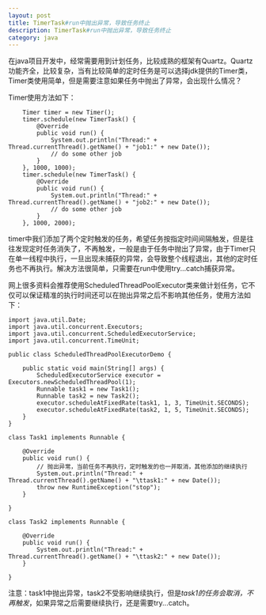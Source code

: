 ```yaml
---
layout: post
title: TimerTask#run中抛出异常，导致任务终止
description: TimerTask#run中抛出异常，导致任务终止
category: java
---
```



在java项目开发中，经常需要用到计划任务，比较成熟的框架有Quartz。Quartz功能齐全，比较复杂，当有比较简单的定时任务是可以选择jdk提供的Timer类，Timer类使用简单，但是需要注意如果任务中抛出了异常，会出现什么情况？

Timer使用方法如下：


		Timer timer = new Timer();
		timer.schedule(new TimerTask() {
			@Override
			public void run() {
				System.out.println("Thread:" + Thread.currentThread().getName() + "job1:" + new Date());
				// do some other job
			}
		}, 1000, 1000);
		timer.schedule(new TimerTask() {
			@Override
			public void run() {
				System.out.println("Thread:" + Thread.currentThread().getName() + "job2:" + new Date());
				// do some other job
			}
		}, 1000, 2000);


timer中我们添加了两个定时触发的任务，希望任务按指定时间间隔触发，但是往往发现定时任务消失了，不再触发，一般是由于任务中抛出了异常，由于Timer只在单一线程中执行，一旦出现未捕获的异常，会导致整个线程退出，其他的定时任务也不再执行。解决方法很简单，只需要在run中使用try...catch捕获异常。

网上很多资料会推荐使用ScheduledThreadPoolExecutor类来做计划任务，它不仅可以保证精准的执行时间还可以在抛出异常之后不影响其他任务，使用方法如下：
	
	import java.util.Date;
	import java.util.concurrent.Executors;
	import java.util.concurrent.ScheduledExecutorService;
	import java.util.concurrent.TimeUnit;
	
	public class ScheduledThreadPoolExecutorDemo {
	
		public static void main(String[] args) {
			ScheduledExecutorService executor = Executors.newScheduledThreadPool(1);
			Runnable task1 = new Task1();
			Runnable task2 = new Task2();
			executor.scheduleAtFixedRate(task1, 1, 3, TimeUnit.SECONDS);
			executor.scheduleAtFixedRate(task2, 1, 5, TimeUnit.SECONDS);
		}
	}
	
	class Task1 implements Runnable {
	
		@Override
		public void run() {
			// 抛出异常，当前任务不再执行，定时触发的也一并取消，其他添加的继续执行
			System.out.println("Thread:" + Thread.currentThread().getName() + "\ttask1:" + new Date());
			throw new RuntimeException("stop");
		}
	
	}
	
	class Task2 implements Runnable {
	
		@Override
		public void run() {
			System.out.println("Thread:" + Thread.currentThread().getName() + "\ttask2:" + new Date());
		}
	
	}

注意：task1中抛出异常，task2不受影响继续执行，但是*task1的任务会取消，不再触发*，如果异常之后需要继续执行，还是需要try...catch。

